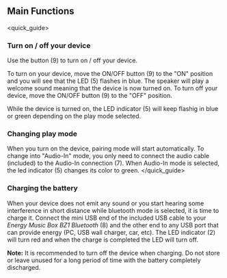 ## Main Functions
<quick_guide>
### Turn on / off your device

Use the button (9) to turn on / off your device.

To turn on your device, move the ON/OFF button (9) to the "ON" position and you will see that the LED (5) flashes in blue. The speaker will play a welcome sound meaning that the device is now turned on.
To turn off your device, move the ON/OFF button (9) to the "OFF" position.

While the device is turned on, the LED indicator (5) will keep flashig in blue or green depending on the play mode selected.

### Changing play mode

When you turn on the device, pairing mode will start automatically. To change into "Audio-In" mode, you only need to connect the audio cable (included) to the Audio-In connection (7). 
When Audio-In mode is selected, the led indicator (5) changes its color to green.
</quick_guide>

### Charging the battery

When your device does not emit any sound or you start hearing some interference in short distance while bluetooth mode is selected, it is time to charge it. Connect the mini USB end of the included USB cable to your *Energy Music Box BZ1 Bluetooth* (8) and the other end to any USB port that can provide energy (PC, USB wall charger, car, etc). The LED indicator (2) will turn red and when the charge is completed the LED will turn off.

**Note:** It is recommended to turn off the device when charging. Do not store or leave unused for a long period of time with the battery completely discharged.
